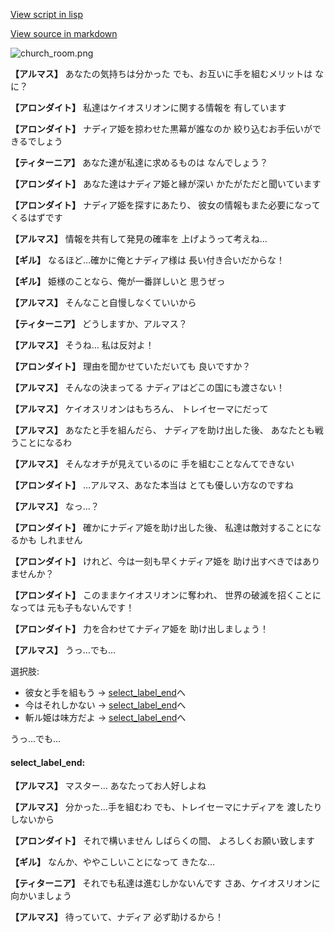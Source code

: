 [View script in lisp](../scripts/100301060.txt)

[View source in markdown](100301060.md)

![church_room.png](../images/backgrounds/church_room.png)

**【アルマス】**
あなたの気持ちは分かった
でも、お互いに手を組むメリットは
なに？

**【アロンダイト】**
私達はケイオスリオンに関する情報を
有しています

**【アロンダイト】**
ナディア姫を掠わせた黒幕が誰なのか
絞り込むお手伝いができるでしょう

**【ティターニア】**
あなた達が私達に求めるものは
なんでしょう？

**【アロンダイト】**
あなた達はナディア姫と縁が深い
かたがただと聞いています

**【アロンダイト】**
ナディア姫を探すにあたり、
彼女の情報もまた必要になって
くるはずです

**【アルマス】**
情報を共有して発見の確率を
上げようって考えね…

**【ギル】**
なるほど…確かに俺とナディア様は
長い付き合いだからな！

**【ギル】**
姫様のことなら、俺が一番詳しいと
思うぜっ

**【アルマス】**
そんなこと自慢しなくていいから

**【ティターニア】**
どうしますか、アルマス？

**【アルマス】**
そうね…
私は反対よ！

**【アロンダイト】**
理由を聞かせていただいても
良いですか？

**【アルマス】**
そんなの決まってる
ナディアはどこの国にも渡さない！

**【アルマス】**
ケイオスリオンはもちろん、
トレイセーマにだって

**【アルマス】**
あなたと手を組んだら、
ナディアを助け出した後、
あなたとも戦うことになるわ

**【アルマス】**
そんなオチが見えているのに
手を組むことなんてできない

**【アロンダイト】**
…アルマス、あなた本当は
とても優しい方なのですね

**【アルマス】**
なっ…？

**【アロンダイト】**
確かにナディア姫を助け出した後、
私達は敵対することになるかも
しれません

**【アロンダイト】**
けれど、今は一刻も早くナディア姫を
助け出すべきではありませんか？

**【アロンダイト】**
このままケイオスリオンに奪われ、
世界の破滅を招くことになっては
元も子もないんです！

**【アロンダイト】**
力を合わせてナディア姫を
助け出しましょう！

**【アルマス】**
うっ…でも…

選択肢:
- 彼女と手を組もう → [select_label_end](#select_label_end)へ
- 今はそれしかない → [select_label_end](#select_label_end)へ
- 斬ル姫は味方だよ → [select_label_end](#select_label_end)へ

うっ…でも…

#### select_label_end:

**【アルマス】**
マスター…
あなたってお人好しよね

**【アルマス】**
分かった…手を組むわ
でも、トレイセーマにナディアを
渡したりしないから

**【アロンダイト】**
それで構いません
しばらくの間、
よろしくお願い致します

**【ギル】**
なんか、ややこしいことになって
きたな…

**【ティターニア】**
それでも私達は進むしかないんです
さあ、ケイオスリオンに
向かいましょう

**【アルマス】**
待っていて、ナディア
必ず助けるから！